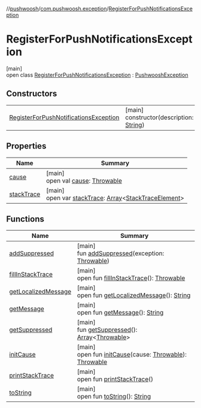 //[pushwoosh](../../../index.md)/[com.pushwoosh.exception](../index.md)/[RegisterForPushNotificationsException](index.md)

# RegisterForPushNotificationsException

[main]\
open class [RegisterForPushNotificationsException](index.md) : [PushwooshException](../-pushwoosh-exception/index.md)

## Constructors

| | |
|---|---|
| [RegisterForPushNotificationsException](-register-for-push-notifications-exception.md) | [main]<br>constructor(description: [String](https://developer.android.com/reference/kotlin/java/lang/String.html)) |

## Properties

| Name | Summary |
|---|---|
| [cause](../-reload-in-apps-exception/index.md#-1023347080%2FProperties%2F-65811678) | [main]<br>open val [cause](../-reload-in-apps-exception/index.md#-1023347080%2FProperties%2F-65811678): [Throwable](https://developer.android.com/reference/kotlin/java/lang/Throwable.html) |
| [stackTrace](../-reload-in-apps-exception/index.md#1573944892%2FProperties%2F-65811678) | [main]<br>open var [stackTrace](../-reload-in-apps-exception/index.md#1573944892%2FProperties%2F-65811678): [Array](https://kotlinlang.org/api/latest/jvm/stdlib/kotlin-stdlib/kotlin/-array/index.html)&lt;[StackTraceElement](https://developer.android.com/reference/kotlin/java/lang/StackTraceElement.html)&gt; |

## Functions

| Name | Summary |
|---|---|
| [addSuppressed](../-reload-in-apps-exception/index.md#-1898257014%2FFunctions%2F-65811678) | [main]<br>fun [addSuppressed](../-reload-in-apps-exception/index.md#-1898257014%2FFunctions%2F-65811678)(exception: [Throwable](https://developer.android.com/reference/kotlin/java/lang/Throwable.html)) |
| [fillInStackTrace](../-reload-in-apps-exception/index.md#-1207709164%2FFunctions%2F-65811678) | [main]<br>open fun [fillInStackTrace](../-reload-in-apps-exception/index.md#-1207709164%2FFunctions%2F-65811678)(): [Throwable](https://developer.android.com/reference/kotlin/java/lang/Throwable.html) |
| [getLocalizedMessage](../-reload-in-apps-exception/index.md#-2138642817%2FFunctions%2F-65811678) | [main]<br>open fun [getLocalizedMessage](../-reload-in-apps-exception/index.md#-2138642817%2FFunctions%2F-65811678)(): [String](https://developer.android.com/reference/kotlin/java/lang/String.html) |
| [getMessage](../-reload-in-apps-exception/index.md#1068546184%2FFunctions%2F-65811678) | [main]<br>open fun [getMessage](../-reload-in-apps-exception/index.md#1068546184%2FFunctions%2F-65811678)(): [String](https://developer.android.com/reference/kotlin/java/lang/String.html) |
| [getSuppressed](../-reload-in-apps-exception/index.md#1678506999%2FFunctions%2F-65811678) | [main]<br>fun [getSuppressed](../-reload-in-apps-exception/index.md#1678506999%2FFunctions%2F-65811678)(): [Array](https://kotlinlang.org/api/latest/jvm/stdlib/kotlin-stdlib/kotlin/-array/index.html)&lt;[Throwable](https://developer.android.com/reference/kotlin/java/lang/Throwable.html)&gt; |
| [initCause](../-reload-in-apps-exception/index.md#-104903378%2FFunctions%2F-65811678) | [main]<br>open fun [initCause](../-reload-in-apps-exception/index.md#-104903378%2FFunctions%2F-65811678)(cause: [Throwable](https://developer.android.com/reference/kotlin/java/lang/Throwable.html)): [Throwable](https://developer.android.com/reference/kotlin/java/lang/Throwable.html) |
| [printStackTrace](../-reload-in-apps-exception/index.md#-1357294889%2FFunctions%2F-65811678) | [main]<br>open fun [printStackTrace](../-reload-in-apps-exception/index.md#-1357294889%2FFunctions%2F-65811678)() |
| [toString](../-reload-in-apps-exception/index.md#1869833549%2FFunctions%2F-65811678) | [main]<br>open fun [toString](../-reload-in-apps-exception/index.md#1869833549%2FFunctions%2F-65811678)(): [String](https://developer.android.com/reference/kotlin/java/lang/String.html) |
